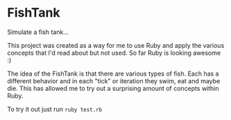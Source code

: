 FishTank
========

Simulate a fish tank...

This project was created as a way for me to use Ruby and apply the
various concepts that I'd read about but not used. So far Ruby is looking
awesome :)

The idea of the FishTank is that there are various types of fish. Each has a
different behavior and in each "tick" or iteration they swim, eat and maybe die.
This has allowed me to try out a surprising amount of concepts within Ruby.

To try it out just run `ruby test.rb`
